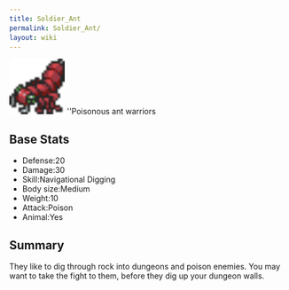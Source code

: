 ```yaml
---
title: Soldier_Ant
permalink: Soldier_Ant/
layout: wiki
---
```


<img src="antw.png" title="fig:antw.png" alt="antw.png" width="100" />
''Poisonous ant warriors

Base Stats
----------

-   Defense:20
-   Damage:30
-   Skill:Navigational Digging
-   Body size:Medium
-   Weight:10
-   Attack:Poison
-   Animal:Yes

Summary
-------

They like to dig through rock into dungeons and poison enemies. You may
want to take the fight to them, before they dig up your dungeon walls.
